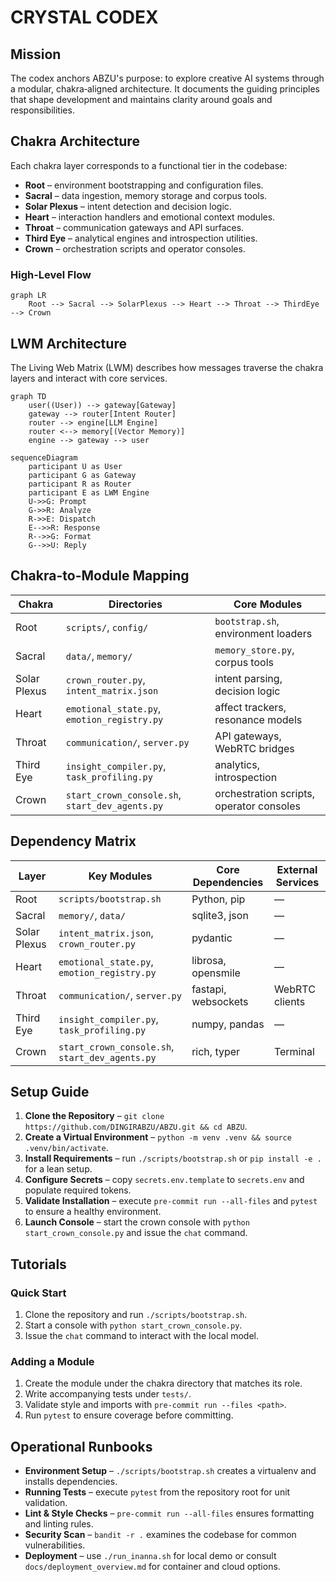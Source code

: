 # CRYSTAL CODEX

## Mission
The codex anchors ABZU's purpose: to explore creative AI systems through a modular, chakra‑aligned architecture. It documents the guiding principles that shape development and maintains clarity around goals and responsibilities.

## Chakra Architecture
Each chakra layer corresponds to a functional tier in the codebase:

- **Root** – environment bootstrapping and configuration files.
- **Sacral** – data ingestion, memory storage and corpus tools.
- **Solar Plexus** – intent detection and decision logic.
- **Heart** – interaction handlers and emotional context modules.
- **Throat** – communication gateways and API surfaces.
- **Third Eye** – analytical engines and introspection utilities.
- **Crown** – orchestration scripts and operator consoles.

### High-Level Flow
```mermaid
graph LR
    Root --> Sacral --> SolarPlexus --> Heart --> Throat --> ThirdEye --> Crown
```

## LWM Architecture
The Living Web Matrix (LWM) describes how messages traverse the chakra layers and interact with core services.

```mermaid
graph TD
    user((User)) --> gateway[Gateway]
    gateway --> router[Intent Router]
    router --> engine[LLM Engine]
    router <--> memory[(Vector Memory)]
    engine --> gateway --> user
```

```mermaid
sequenceDiagram
    participant U as User
    participant G as Gateway
    participant R as Router
    participant E as LWM Engine
    U->>G: Prompt
    G->>R: Analyze
    R->>E: Dispatch
    E-->>R: Response
    R-->>G: Format
    G-->>U: Reply
```

## Chakra-to-Module Mapping
| Chakra | Directories | Core Modules |
| --- | --- | --- |
| Root | `scripts/`, `config/` | `bootstrap.sh`, environment loaders |
| Sacral | `data/`, `memory/` | `memory_store.py`, corpus tools |
| Solar Plexus | `crown_router.py`, `intent_matrix.json` | intent parsing, decision logic |
| Heart | `emotional_state.py`, `emotion_registry.py` | affect trackers, resonance models |
| Throat | `communication/`, `server.py` | API gateways, WebRTC bridges |
| Third Eye | `insight_compiler.py`, `task_profiling.py` | analytics, introspection |
| Crown | `start_crown_console.sh`, `start_dev_agents.py` | orchestration scripts, operator consoles |

## Dependency Matrix
| Layer | Key Modules | Core Dependencies | External Services |
| --- | --- | --- | --- |
| Root | `scripts/bootstrap.sh` | Python, pip | — |
| Sacral | `memory/`, `data/` | sqlite3, json | — |
| Solar Plexus | `intent_matrix.json`, `crown_router.py` | pydantic | — |
| Heart | `emotional_state.py`, `emotion_registry.py` | librosa, opensmile | — |
| Throat | `communication/`, `server.py` | fastapi, websockets | WebRTC clients |
| Third Eye | `insight_compiler.py`, `task_profiling.py` | numpy, pandas | — |
| Crown | `start_crown_console.sh`, `start_dev_agents.py` | rich, typer | Terminal |

## Setup Guide
1. **Clone the Repository** – `git clone https://github.com/DINGIRABZU/ABZU.git && cd ABZU`.
2. **Create a Virtual Environment** – `python -m venv .venv && source .venv/bin/activate`.
3. **Install Requirements** – run `./scripts/bootstrap.sh` or `pip install -e .` for a lean setup.
4. **Configure Secrets** – copy `secrets.env.template` to `secrets.env` and populate required tokens.
5. **Validate Installation** – execute `pre-commit run --all-files` and `pytest` to ensure a healthy environment.
6. **Launch Console** – start the crown console with `python start_crown_console.py` and issue the `chat` command.

## Tutorials

### Quick Start
1. Clone the repository and run `./scripts/bootstrap.sh`.
2. Start a console with `python start_crown_console.py`.
3. Issue the `chat` command to interact with the local model.

### Adding a Module
1. Create the module under the chakra directory that matches its role.
2. Write accompanying tests under `tests/`.
3. Validate style and imports with `pre-commit run --files <path>`.
4. Run `pytest` to ensure coverage before committing.

## Operational Runbooks
- **Environment Setup** – `./scripts/bootstrap.sh` creates a virtualenv and installs dependencies.
- **Running Tests** – execute `pytest` from the repository root for unit validation.
- **Lint & Style Checks** – `pre-commit run --all-files` ensures formatting and linting rules.
- **Security Scan** – `bandit -r .` examines the codebase for common vulnerabilities.
- **Deployment** – use `./run_inanna.sh` for local demo or consult `docs/deployment_overview.md` for container and cloud options.
